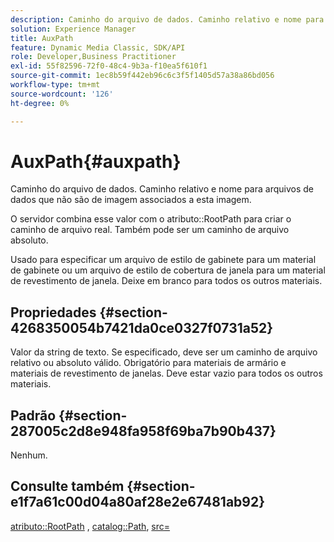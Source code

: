 ```yaml
---
description: Caminho do arquivo de dados. Caminho relativo e nome para arquivos de dados que não são de imagem associados a esta imagem.
solution: Experience Manager
title: AuxPath
feature: Dynamic Media Classic, SDK/API
role: Developer,Business Practitioner
exl-id: 55f82596-72f0-48c4-9b3a-f10ea5f610f1
source-git-commit: 1ec8b59f442eb96c6c3f5f1405d57a38a86bd056
workflow-type: tm+mt
source-wordcount: '126'
ht-degree: 0%

---
```


# AuxPath{#auxpath}

Caminho do arquivo de dados. Caminho relativo e nome para arquivos de dados que não são de imagem associados a esta imagem.

O servidor combina esse valor com o atributo::RootPath para criar o caminho de arquivo real. Também pode ser um caminho de arquivo absoluto.

Usado para especificar um arquivo de estilo de gabinete para um material de gabinete ou um arquivo de estilo de cobertura de janela para um material de revestimento de janela. Deixe em branco para todos os outros materiais.

## Propriedades {#section-4268350054b7421da0ce0327f0731a52}

Valor da string de texto. Se especificado, deve ser um caminho de arquivo relativo ou absoluto válido. Obrigatório para materiais de armário e materiais de revestimento de janelas. Deve estar vazio para todos os outros materiais.

## Padrão {#section-287005c2d8e948fa958f69ba7b90b437}

Nenhum.

## Consulte também {#section-e1f7a61c00d04a80af28e2e67481ab92}

[atributo::RootPath](../../../../../ir-api/material-cat/image-rendering-api-ref/c-ir-material-catalog/c-ir-attributes-reference/r-ir-rootpath.md#reference-a4d7c96b62e14fcbad1740c702f160f3) ,  [catalog::Path](../../../../../ir-api/material-cat/image-rendering-api-ref/c-ir-material-catalog/c-ir-material-data-reference/r-ir-path.md#reference-59ebb624250a4965ad1737578a2ab590),  [src=](../../../../../ir-api/http-protocol/image-rendering-api-ref/c-ir-http-protocol-ref/c-ir-http-protocol-command-reference/r-ir-src.md#reference-62c98abad22149d68d405ed6aaff8272)
